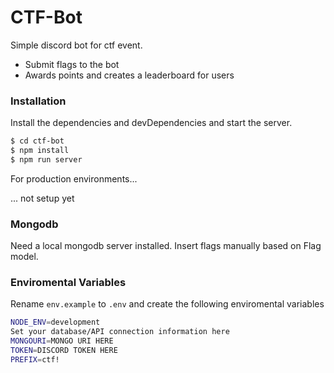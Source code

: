 # CTF-Bot

Simple discord bot for ctf event.

- Submit flags to the bot
- Awards points and creates a leaderboard for users

### Installation

Install the dependencies and devDependencies and start the server.

```sh
$ cd ctf-bot
$ npm install
$ npm run server
```

For production environments...

... not setup yet

### Mongodb

Need a local mongodb server installed. Insert flags manually based on Flag model.

### Enviromental Variables

Rename `env.example` to `.env` and create the following enviromental variables

```sh
NODE_ENV=development
Set your database/API connection information here
MONGOURI=MONGO URI HERE
TOKEN=DISCORD TOKEN HERE
PREFIX=ctf!
```
